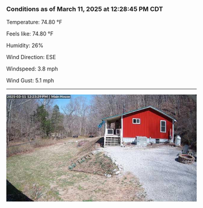 ### Conditions as of March 11, 2025 at 12:28:45 PM CDT 

Temperature: 74.80 &deg;F

Feels like: 74.80 &deg;F

Humidity: 26%

Wind Direction: ESE

Windspeed: 3.8 mph

Wind Gust: 5.1 mph

---

<img src="./images/latest.jpeg"/>

